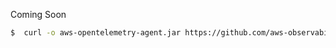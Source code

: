 Coming Soon



```bash
$  curl -o aws-opentelemetry-agent.jar https://github.com/aws-observability/aws-otel-java-instrumentation/releases/download/v1.32.3/aws-opentelemetry-agent.jar  
```



